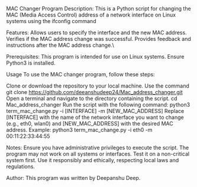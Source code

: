 MAC Changer Program
Description:
This is a Python script for changing the MAC (Media Access Control) address of a network interface on Linux systems using the ifconfig command

Features:
Allows users to specify the interface and the new MAC address.
Verifies if the MAC address change was successful.
Provides feedback and instructions after the MAC address change.\

Prerequisites:
This program is intended for use on Linux systems.
Ensure Python3 is installed.

Usage
To use the MAC changer program, follow these steps:

Clone or download the repository to your local machine. Use the command git clone https://github.com/deeanshudeep24/Mac_address_changer.git
Open a terminal and navigate to the directory containing the script. cd  Mac_address_changer 
Run the script with the following command: 
python3 term_mac_change.py -i [INTERFACE] -m [NEW_MAC_ADDRESS]
Replace [INTERFACE] with the name of the network interface you want to change (e.g., eth0, wlan0) and [NEW_MAC_ADDRESS] with the desired MAC address.
Example:
python3 term_mac_change.py -i eth0 -m 00:11:22:33:44:55

Notes:
Ensure you have administrative privileges to execute the script.
The program may not work on all systems or interfaces. Test it on a non-critical system first.
Use it responsibly and ethically, respecting local laws and regulations.

Author:
This program was written by Deepanshu Deep.
